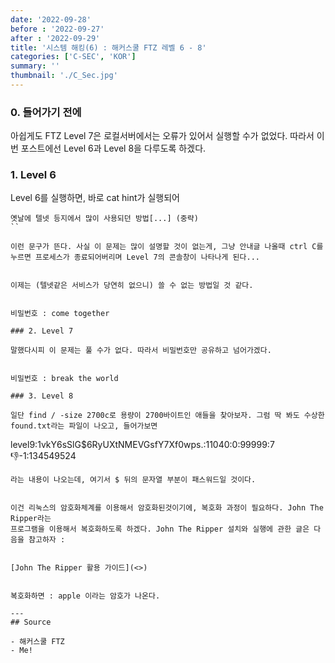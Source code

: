 ```yaml
---
date: '2022-09-28'
before : '2022-09-27'
after : '2022-09-29'
title: '시스템 해킹(6) : 해커스쿨 FTZ 레벨 6 - 8'
categories: ['C-SEC', 'KOR']
summary: ''
thumbnail: './C_Sec.jpg'
---
```


### 0. 들어가기 전에

아쉽게도 FTZ Level 7은 로컬서버에서는 오류가 있어서 실행할 수가 없었다. 따라서 이번 포스트에선 Level 6과 Level 8을 다루도록 하겠다.

### 1. Level 6


Level 6를 실행하면, 바로 cat hint가 실행되어

```
옛날에 텔넷 등지에서 많이 사용되던 방법[...] (중략)
``

이런 문구가 뜬다. 사실 이 문제는 많이 설명할 것이 없는게, 그냥 안내글 나올때 ctrl C를 누르면 프로세스가 종료되어버리며 Level 7의 콘솔창이 나타나게 된다...


이제는 (텔넷같은 서비스가 당연히 없으니) 쓸 수 없는 방법일 것 같다.


비밀번호 : come together

### 2. Level 7

말했다시피 이 문제는 풀 수가 없다. 따라서 비밀번호만 공유하고 넘어가겠다.


비밀번호 : break the world

### 3. Level 8

일단 find / -size 2700c로 용량이 2700바이트인 애들을 찾아보자. 그럼 딱 봐도 수상한
found.txt라는 파일이 나오고, 들어가보면
```
level9:$1$vkY6sSlG$6RyUXtNMEVGsfY7Xf0wps.:11040:0:99999:7:-1:-1:134549524
```
라는 내용이 나오는데, 여기서 $ 뒤의 문자열 부분이 패스워드일 것이다. 


이건 리눅스의 암호화체계를 이용해서 암호화된것이기에, 복호화 과정이 필요하다. John The Ripper라는
프로그램을 이용해서 복호화하도록 하겠다. John The Ripper 설치와 실행에 관한 글은 다음을 참고하자 :


[John The Ripper 활용 가이드](<>)


복호화하면 : apple 이라는 암호가 나온다.

---
## Source

- 해커스쿨 FTZ
- Me!